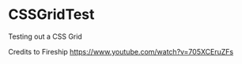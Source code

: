 # CSSGridTest

Testing out a CSS Grid

Credits to Fireship
https://www.youtube.com/watch?v=705XCEruZFs
